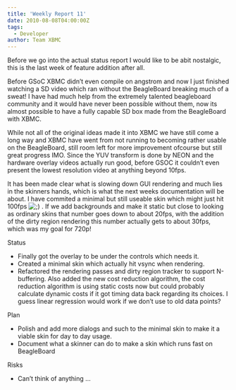 ```yaml
---
title: 'Weekly Report 11'
date: 2010-08-08T04:00:00Z
tags:
  - Developer
author: Team XBMC
---
```

Before we go into the actual status report I would like to be abit nostalgic, this is the last week of feature addition after all.

 Before GSoC XBMC didn’t even compile on angstrom and now I just finished watching a SD video which ran without the BeagleBoard breaking much of a sweat! I have had much help from the extremely talented beagleboard community and it would have never been possible without them, now its almost possible to have a fully capable SD box made from the BeagleBoard with XBMC.

 While not all of the original ideas made it into XBMC we have still come a long way and XBMC have went from not running to becoming rather usable on the BeagleBoard, still room left for more improvement ofcourse but still great progress IMO. Since the YUV transform is done by NEON and the hardware overlay videos actually run good, before GSOC it couldn’t even present the lowest resolution video at anything beyond 10fps.

 It has been made clear what is slowing down GUI rendering and much lies in the skinners hands, which is what the next weeks documentation will be about. I have commited a minimal but still useable skin which might just hit 100fps ![;)](/images/blog/icon_wink.gif) . If we add backgrounds and make it static but close to looking as ordinary skins that number goes down to about 20fps, with the addition of the dirty region rendering this number actually gets to about 30fps, which was my goal for 720p!

 Status

 
 * Finally got the overlay to be under the controls which needs it.
 * Created a minimal skin which actually hit vsync when rendering.
 * Refactored the rendering passes and dirty region tracker to support N-buffering. Also added the new cost reduction algorithm, the cost reduction algorithm is using static costs now but could probably calculate dynamic costs if it got timing data back regarding its choices. I guess linear regression would work if we don’t use to old data points?
 
 Plan

 
 * Polish and add more dialogs and such to the minimal skin to make it a viable skin for day to day usage.
 * Document what a skinner can do to make a skin which runs fast on BeagleBoard
 
 Risks

 
 * Can’t think of anything …
 
 